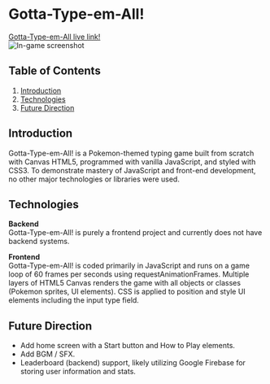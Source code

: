 # Gotta-Type-em-All!
[Gotta-Type-em-All live link!](https://lee-joseph-i.github.io/gotta-type-em-all/)</br>
![In-game screenshot](https://i.ibb.co/pxKk4xd/screenshot.png)

## Table of Contents
1. [Introduction](#introduction)
2. [Technologies](#technologies)
3. [Future Direction](#future-direction)

## Introduction

Gotta-Type-em-All! is a Pokemon-themed typing game built from scratch with Canvas HTML5, programmed with vanilla JavaScript, and styled with CSS3. To demonstrate mastery of JavaScript and front-end development, no other major technologies or libraries were used.

## Technologies

**Backend** <br/> 
Gotta-Type-em-All! is purely a frontend project and currently does not have backend systems.

**Frontend** <br/> 
Gotta-Type-em-All! is coded primarily in JavaScript and runs on a game loop of 60 frames per seconds using requestAnimationFrames. Multiple layers of HTML5 Canvas renders the game with all objects or classes (Pokemon sprites, UI elements). CSS is applied to position and style UI elements including the input type field.

## Future Direction
* Add home screen with a Start button and How to Play elements.
* Add BGM / SFX.
* Leaderboard (backend) support, likely utilizing Google Firebase for storing user information and stats.